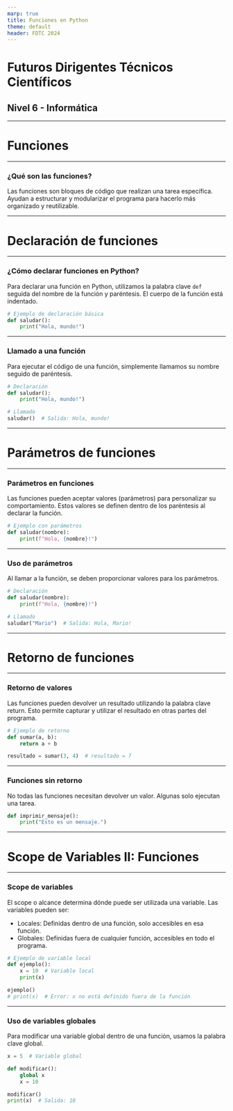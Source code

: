 ```yaml
---
marp: true
title: Funciones en Python
theme: default
header: FDTC 2024
---
```


# Futuros Dirigentes Técnicos Científicos
## Nivel 6 - Informática

---

<!-- _class: invert-->
# Funciones

---

### ¿Qué son las funciones?
Las funciones son bloques de código que realizan una tarea específica. Ayudan a estructurar y modularizar el programa para hacerlo más organizado y reutilizable.

---

<!-- _class: invert-->
# Declaración de funciones

---

### ¿Cómo declarar funciones en Python?
Para declarar una función en Python, utilizamos la palabra clave `def` seguida del nombre de la función y paréntesis. El cuerpo de la función está indentado.

```python
# Ejemplo de declaración básica
def saludar():
    print("Hola, mundo!")
```

---

### Llamado a una función
Para ejecutar el código de una función, simplemente llamamos su nombre seguido de paréntesis.

```python
# Declaración
def saludar():
    print("Hola, mundo!")

# Llamado
saludar()  # Salida: Hola, mundo!
```

---

<!-- _class: invert-->
# Parámetros de funciones

---

### Parámetros en funciones
Las funciones pueden aceptar valores (parámetros) para personalizar su comportamiento. Estos valores se definen dentro de los paréntesis al declarar la función.

```python
# Ejemplo con parámetros
def saludar(nombre):
    print(f"Hola, {nombre}!")
```

---

### Uso de parámetros
Al llamar a la función, se deben proporcionar valores para los parámetros.

```python
# Declaración
def saludar(nombre):
    print(f"Hola, {nombre}!")

# Llamado
saludar("Mario")  # Salida: Hola, Mario!
```

---
<!-- _class: invert-->
# Retorno de funciones

---

### Retorno de valores
Las funciones pueden devolver un resultado utilizando la palabra clave return. Esto permite capturar y utilizar el resultado en otras partes del programa.

```python
# Ejemplo de retorno
def sumar(a, b):
    return a + b

resultado = sumar(3, 4)  # resultado = 7
```

---

### Funciones sin retorno
No todas las funciones necesitan devolver un valor. Algunas solo ejecutan una tarea.

```python
def imprimir_mensaje():
    print("Esto es un mensaje.")
```

---

<!-- _class: invert-->
# Scope de Variables II: Funciones

---

### Scope de variables
El scope o alcance determina dónde puede ser utilizada una variable. Las variables pueden ser:

- Locales: Definidas dentro de una función, solo accesibles en esa función.
- Globales: Definidas fuera de cualquier función, accesibles en todo el programa.

```python
# Ejemplo de variable local
def ejemplo():
    x = 10  # Variable local
    print(x)

ejemplo()
# print(x)  # Error: x no está definido fuera de la función
```

---

### Uso de variables globales
Para modificar una variable global dentro de una función, usamos la palabra clave global.

```python
x = 5  # Variable global

def modificar():
    global x
    x = 10

modificar()
print(x)  # Salida: 10
```